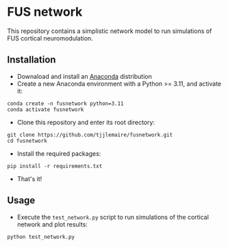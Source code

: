 # FUS network

This repository contains a simplistic network model to run simulations of FUS cortical neuromodulation.

## Installation

- Downaload and install an [Anaconda](https://www.anaconda.com/download/) distribution
- Create a new Anaconda environment with a Python >= 3.11, and activate it:
```
conda create -n fusnetwork python=3.11
conda activate fusnetwork
```
- Clone this repository and enter its root directory:
```
git clone https://github.com/tjjlemaire/fusnetwork.git
cd fusnetwork
```
- Install the required packages:
```
pip install -r requirements.txt
```
- That's it!

## Usage

- Execute the `test_network.py` script to run simulations of the cortical network and plot results:
```
python test_network.py
```
